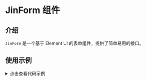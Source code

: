 # JinForm 组件

## 介绍

`JinForm` 是一个基于 Element UI 的表单组件，提供了简单易用的接口。

## 使用示例

<details>
<summary>点击查看代码示例</summary>

```vue
<template>
	<JinForm :model="formModel" :rules="formRules">
		<el-form-item label="姓名" prop="name">
			<el-input v-model="formModel.name"></el-input>
		</el-form-item>
		<el-form-item>
			<el-button type="primary" @click="submitForm">提交</el-button>
		</el-form-item>
	</JinForm>
</template>

<script>
export default {
	data() {
		return {
			formModel: {
				name: '',
			},
			formRules: {
				name: [{ required: true, message: '请输入姓名', trigger: 'blur' }],
			},
		};
	},
	methods: {
		submitForm() {
			this.$refs.form.validate((valid) => {
				if (valid) {
					alert('提交成功');
				} else {
					console.log('表单验证失败');
					return false;
				}
			});
		},
	},
};
</script>
```

</details>
